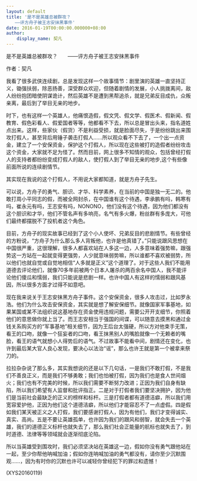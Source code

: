 ```yaml
---
layout: default
title: '是不是英雄总被群攻？
　　——评方舟子被王志安抹黑事件'
date: 2016-01-19T00:00:00.000000+08:00
author:
    display_name: 契凡
---
```


是不是英雄总被群攻？　　——评方舟子被王志安抹黑事件

作者：契凡

我看了很多武侠连续剧，总是发现这样一个故事情节：剧里演的英雄一直坚持正义，锄强扶弱，除恶扬善，深受群众欢迎，但随着剧情的发展，小人挑拨离间，敌人纷纷抱团暗使阴谋诡计，然后英雄不是遭到黑帮追杀，就是兄弟反目成仇，众叛亲离，最后到了举目无亲的地步。

时下，也有这样一个英雄人，他痛恨造假，假文凭、假文学、假医术、假新闻、假教育、假色彩看人、假爱国者等等，他都看不下去，所以总是冒出头来，指名道姓点出来。这样，些家伙（假货）不是利益受损，就是脸面尽失，于是纷纷跳出来围攻打假人，甚至背后用锤子袭击打假人……所以观众看不下去了，一个出一点资金，建立了一个安保资金，保护这个打假人，所以现在这些被打的造假者纷纷攻击这个资金，大家就不足为怪了。然而目前，网上很多不知情的观众，包括曾经打假人的支持者都纷纷变成打假人的敌人，使打假人到了举目无亲的地步,这个有些像前面所说的连续剧情节。

其实现在我说的这个打假人，不用说大家都知道，就是方舟子先生。

可以说，方舟子的勇气、胆识、才华、科学素养，在当前的中国是独一无二的。他敢打周小平同志的假，而被全网封杀，在中国谁有这个待遇，李承鹏有吗，韩寒有吗，崔永元有吗，王志安有吗，NONONO，他们没有这个待遇，因为他们都没有这个胆识和才华，他们不管名声有多响亮，名气有多火爆，粉丝群有多庞大，可他们最终都摆脱不了投机者这个角色。

目前，方舟子的现实故事已经到了这个小人使坏、兄弟反目的悲剧情节。有些曾经的方粉说，“方舟子为什么那么多人背叛他，也许是他真错了。”只能说跟风思想在中国很严重，这很理解，很多人都喜欢站在人多这一边，人多意味着强势嘛，跟强势这一方站在一起就变得更强势，人少就意味弱势嘛，所以谁都不喜欢被弱势，所以他们也就自觉或自觉地相信“人多就是正义”这个道理了。对于这些人我们不能用道德去评论他们，就像70多年前被两个日本人屠杀的两百余名中国人，我不能评论他们傻瓜和懦弱，我们只能说是悲剧一样。也许中国人有这样的懦弱和跟风基因，所以很多方面才过得不如意吧。

现在我来说关于王志安抹黑方舟子事件。这个安保资金，很多人攻击过，比如罗永浩。他们为什么攻击安保资金，其实就是想了解安保细节。就像国家军事基地，如果某国或某不法组织说这基地存在资金使用违规问题，需要公开开支细节，你照着他们的意思做你就上当了。而王志安相当于强国的间谍，可以随意去摸黑和通过金钱关系购买方的“军事基地”相关细节，因为王后台太强硬，所以方对他束手无策，看王的口吻，就像一个狂妄者的口吻，看王抹黑别人的嘴脸就像一个无赖者的嘴脸，看王的语气就想小人得势后的语气。不过故事不能看中间，剧情还在变化，也许到最后某大官人良心发现，要决心以法治“谣”，那么也许王就是第一个被拿来祭刀的。

拉拉杂杂说了那么多，其实我想说的还是以下几句话，一是我们不敢打假，不是我们不善良正义，而是我们不够勇敢；我们也怕被打假，因为我们也是食人世间烟火；我们也有不完美的时候，所以我们需要不断努力改进；正因为我们自身有缺陷，所以我们希望有人监督和批评指正。二是对于打假者我们要坚决拥护，因为他们是当前社会最缺乏的正义的榜样和标杆。三是打假者都有道德洁癖，所以我们用宽容爱护他，正因为他们这个道德洁癖，所以他们才能容忍不了一点虚假。四是假如我们某天被正义之人打假，我们要感谢打假人，因为有他们，我们才变得诚实、真实、高尚。五是不要让英雄孤单，也许因为我们的跟风和弱智，就会失去一个英雄，我们的道德正义标杆也就失去了，那么我们社会正能量的航标也就失去了，到时道德、法律等等领域就会逐渐彻底沦陷。

所以当英雄受到围攻时，我们必须坚决站在英雄这一边，假如你没有勇气跟他站在一起，至少你帮他呐喊加油；假如你连呐喊加油的勇气都没有，请你至少沉默围观……，因为有时你的沉默也许可以减轻你曾经犯下的罪过和遗憾！

(XYS20160119)


